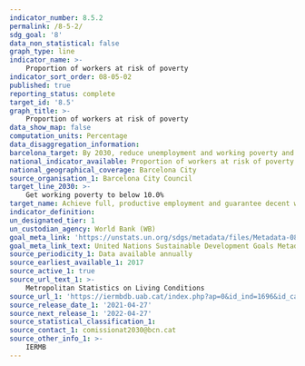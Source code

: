 ```yaml
---
indicator_number: 8.5.2
permalink: /8-5-2/
sdg_goal: '8'
data_non_statistical: false
graph_type: line
indicator_name: >-
    Proportion of workers at risk of poverty
indicator_sort_order: 08-05-02
published: true
reporting_status: complete
target_id: '8.5'
graph_title: >-
    Proportion of workers at risk of poverty
data_show_map: false
computation_units: Percentage
data_disaggregation_information: 
barcelona_target: By 2030, reduce unemployment and working poverty and eliminate the gender wage gap, with a redoubled effort concerning job placement for people with disabilities
national_indicator_available: Proportion of workers at risk of poverty
national_geographical_coverage: Barcelona City
source_organisation_1: Barcelona City Council
target_line_2030: >-
    Get working poverty to below 10.0%
target_name: Achieve full, productive employment and guarantee decent work for all women and men, including young people and persons with disabilities, as well as equal pay for work of equal value
indicator_definition:
un_designated_tier: 1
un_custodian_agency: World Bank (WB)
goal_meta_link: 'https://unstats.un.org/sdgs/metadata/files/Metadata-08-05-02.pdf'
goal_meta_link_text: United Nations Sustainable Development Goals Metadata (pdf 894kB)
source_periodicity_1: Data available annually
source_earliest_available_1: 2017
source_active_1: true
source_url_text_1: >-
    Metropolitan Statistics on Living Conditions
source_url_1: 'https://iermbdb.uab.cat/index.php?ap=0&id_ind=1696&id_cat=425'
source_release_date_1: '2021-04-27'
source_next_release_1: '2022-04-27'
source_statistical_classification_1: 
source_contact_1: comissionat2030@bcn.cat
source_other_info_1: >-
    IERMB
---
```

